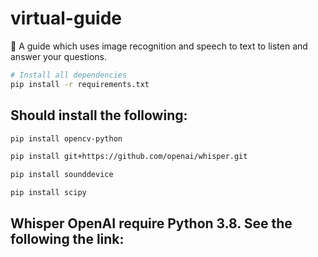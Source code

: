 # virtual-guide
🤖 A guide which uses image recognition and speech to text to listen and answer your questions.

``` bash
# Install all dependencies
pip install -r requirements.txt
```

## Should install the following: 

``` bash
pip install opencv-python

pip install git+https://github.com/openai/whisper.git 

pip install sounddevice

pip install scipy
```

## Whisper OpenAI require Python 3.8. See the following the link: 
